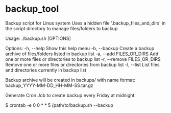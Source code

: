 # backup_tool
Backup script for Linux system
Uses a hidden file '.backup_files_and_dirs' in the script directory to manage files/folders to backup

Usage: ./backup.sh [OPTIONS]

Options:
  -h, --help                 Show this help menu
  -b, --backup               Create a backup archive of files/folders listed in backup list
  -a, --add FILES_OR_DIRS    Add one or more files or directories to backup list
  -r, --remove FILES_OR_DIRS Remove one or more files or directories from backup list
  -l, --list                 List files and directories currently in backup list

Backup archive will be created in backups/ with name format: backup_YYYY-MM-DD_HH-MM-SS.tar.gz

Generate Cron Job to create backup every Friday at midnight:

$ crontab -e
0 0 * * 5 /path/to/backup.sh --backup
